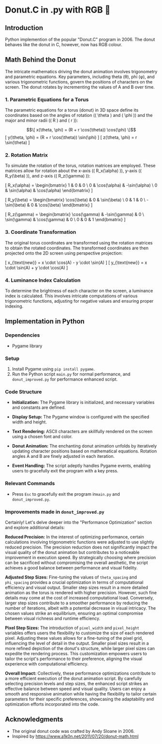 # Donut.C in .py with RGB 🍩

## Introduction

Python implemention of the popular "Donut.C" program in 2006. The donut behaves like the donut in C, however, now has RGB colour. 


## Math Behind the Donut

The intricate mathematics driving the donut animation involves trigonometry and parametric equations. Key parameters, including theta (θ), phi (φ), and various trigonometric functions, govern the positions of characters on the screen. The donut rotates by incrementing the values of A and B over time.
### 1. Parametric Equations for a Torus

The parametric equations for a torus (donut) in 3D space define its coordinates based on the angles of rotation (\( \theta \) and \( \phi \)) and the major and minor radii (\( R \) and \( r \)):

$$\[ x(\theta, \phi) = (R + r \cos(\theta)) \cos(\phi) \]$$
\[ y(\theta, \phi) = (R + r \cos(\theta)) \sin(\phi) \]
\[ z(\theta, \phi) = r \sin(\theta) \]

### 2. Rotation Matrix

To simulate the rotation of the torus, rotation matrices are employed. These matrices allow for rotation about the x-axis (\( R_x(\alpha) \)), y-axis (\( R_y(\beta) \)), and z-axis (\( R_z(\gamma) \)):

\[ R_x(\alpha) = \begin{bmatrix} 1 & 0 & 0 \\ 0 & \cos(\alpha) & -\sin(\alpha) \\ 0 & \sin(\alpha) & \cos(\alpha) \end{bmatrix} \]

\[ R_y(\beta) = \begin{bmatrix} \cos(\beta) & 0 & \sin(\beta) \\ 0 & 1 & 0 \\ -\sin(\beta) & 0 & \cos(\beta) \end{bmatrix} \]

\[ R_z(\gamma) = \begin{bmatrix} \cos(\gamma) & -\sin(\gamma) & 0 \\ \sin(\gamma) & \cos(\gamma) & 0 \\ 0 & 0 & 1 \end{bmatrix} \]

### 3. Coordinate Transformation

The original torus coordinates are transformed using the rotation matrices to obtain the rotated coordinates. The transformed coordinates are then projected onto the 2D screen using perspective projection:

\[ x_{\text{new}} = x \cdot \cos(A) - y \cdot \sin(A) \]
\[ y_{\text{new}} = x \cdot \sin(A) + y \cdot \cos(A) \]

### 4. Luminance Index Calculation

To determine the brightness of each character on the screen, a luminance index is calculated. This involves intricate computations of various trigonometric functions, adjusting for negative values and ensuring proper indexing.

## Implementation in Python

### Dependencies
- Pygame library

### Setup
1. Install Pygame using `pip install pygame`.
2. Run the Python script `main.py` for normal performance, and `donut_improved.py` for performance enhanced script.

### Code Structure

- **Initialization:** The Pygame library is initialized, and necessary variables and constants are defined.

- **Display Setup:** The Pygame window is configured with the specified width and height.

- **Text Rendering:** ASCII characters are skillfully rendered on the screen using a chosen font and color.

- **Donut Animation:** The enchanting donut animation unfolds by iteratively updating character positions based on mathematical equations. Rotation angles A and B are finely adjusted in each iteration.

- **Event Handling:** The script adeptly handles Pygame events, enabling users to gracefully exit the program with a key press.



### Relevant Commands

- Press `Esc` to gracefully exit the program in`main.py` and `donut_improved.py`.

### Improvements made in `donut_improved.py`
Certainly! Let's delve deeper into the "Performance Optimization" section and explore additional details:


**Reduced Precision:**
In the interest of optimizing performance, certain calculations involving trigonometric functions were adjusted to use slightly reduced precision. The precision reduction does not significantly impact the visual quality of the donut animation but contributes to a noticeable improvement in execution speed. By strategically choosing where precision can be sacrificed without compromising the overall aesthetic, the script achieves a good balance between performance and visual fidelity.

**Adjusted Step Sizes:**
Fine-tuning the values of `theta_spacing` and `phi_spacing` provides a crucial optimization in terms of computational efficiency and visual output. Smaller step sizes result in a more detailed animation as the torus is rendered with higher precision. However, such fine details may come at the cost of increased computational load. Conversely, larger step sizes contribute to a smoother performance by reducing the number of iterations, albeit with a potential decrease in visual intricacy. The chosen values strike an equilibrium, ensuring an optimal compromise between visual richness and runtime efficiency.

**Pixel Step Sizes:**
The introduction of `pixel_width` and `pixel_height` variables offers users the flexibility to customize the size of each rendered pixel. Adjusting these values allows for a fine-tuning of the pixel grid, influencing the level of detail in the output. Smaller pixel sizes result in a more refined depiction of the donut's structure, while larger pixel sizes can expedite the rendering process. This customization empowers users to tailor the script's performance to their preference, aligning the visual experience with computational efficiency.

**Overall Impact:**
Collectively, these performance optimizations contribute to a more efficient execution of the donut animation script. By carefully selecting precision levels and step sizes, the enhanced script strikes an effective balance between speed and visual quality. Users can enjoy a smooth and responsive animation while having the flexibility to tailor certain parameters for their specific preferences, showcasing the adaptability and optimization efforts incorporated into the code.



## Acknowledgments

- The original donut code was crafted by Andy Sloane in 2006.
- Inspired by https://www.a1k0n.net/2011/07/20/donut-math.html





